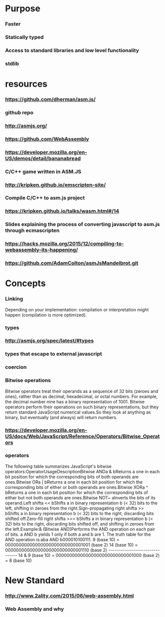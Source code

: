 # Purpose
### Faster
### Statically typed
### Access to standard libraries and low level functionality
### stdlib
# resources
### https://github.com/dherman/asm.js/
### github repo
### http://asmjs.org/
### https://github.com/WebAssembly
### https://developer.mozilla.org/en-US/demos/detail/bananabread
### C/C++ game written in ASM.JS
### http://kripken.github.io/emscripten-site/
### Compile C/C++ to asm.js project
### https://kripken.github.io/talks/wasm.html#/14
### Slides explaining the process of converting javascript to asm.js through ecmascripten
### https://hacks.mozilla.org/2015/12/compiling-to-webassembly-its-happening/
### https://github.com/AdamColton/asmJsMandelbrot.git
# Concepts
### Linking
Depending on your implementation: compilation or interpretation might happen (compilation is more optimized).
### types
### http://asmjs.org/spec/latest/#types
### types that escape to external javascript
### coercion
### Bitwise operations
Bitwise operators treat their operands as a sequence of 32 bits (zeroes and ones), rather than as decimal, hexadecimal, or octal numbers. For example, the decimal number nine has a binary representation of 1001. Bitwise operators perform their operations on such binary representations, but they return standard JavaScript numerical values.So they look at anything as binary, but eventually (and always) will return numbers.
### https://developer.mozilla.org/en-US/docs/Web/JavaScript/Reference/Operators/Bitwise_Operators
### operators
The following table summarizes JavaScript's bitwise operators:OperatorUsageDescriptionBitwise ANDa & bReturns a one in each bit position for which the corresponding bits of both operands are ones.Bitwise ORa | bReturns a one in each bit position for which the corresponding bits of either or both operands are ones.Bitwise XORa ^ bReturns a one in each bit position for which the corresponding bits of either but not both operands are ones.Bitwise NOT~ aInverts the bits of its operand.Left shifta << bShifts a in binary representation b (< 32) bits to the left, shifting in zeroes from the right.Sign-propagating right shifta >> bShifts a in binary representation b (< 32) bits to the right, discarding bits shifted off.Zero-fill right shifta >>> bShifts a in binary representation b (< 32) bits to the right, discarding bits shifted off, and shifting in zeroes from the left.Example:& (Bitwise AND)Performs the AND operation on each pair of bits. a AND b yields 1 only if both a and b are 1. The truth table for the AND operation is:aba AND b000010100111.    9 (base 10) = 00000000000000000000000000001001 (base 2)
    14 (base 10) = 00000000000000000000000000001110 (base 2)
                   --------------------------------
14 & 9 (base 10) = 00000000000000000000000000001000 (base 2) = 8 (base 10)
# New Standard
### http://www.2ality.com/2015/06/web-assembly.html
### Web Assembly and why
